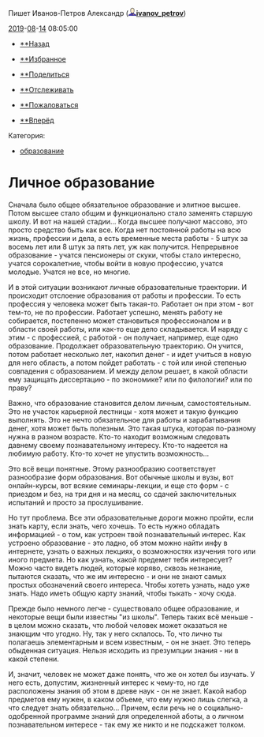 Пишет Иванов-Петров Александр ([![userinfo_v8.png](../_resources/userinfo_v8-1.png)](https://ivanov-petrov.livejournal.com/profile)[**ivanov_petrov**](https://ivanov-petrov.livejournal.com/))

 [2019](https://ivanov-petrov.livejournal.com/2019/)-[08](https://ivanov-petrov.livejournal.com/2019/08/)-[14](https://ivanov-petrov.livejournal.com/2019/08/14/) 08:05:00

- [**Назад](https://www.livejournal.com/go.bml?journal=ivanov_petrov&itemid=2207323&dir=prev)

- [**Избранное](https://www.livejournal.com/tools/memadd.bml?journal=ivanov_petrov&itemid=2207323)

- [**Поделиться](#)

- [**Отслеживать](https://www.livejournal.com/manage/subscriptions/entry.bml?journal=ivanov_petrov&itemid=2207323)

- [**Пожаловаться](https://www.livejournal.com/tools/content_flag.bml?user=ivanov_petrov&itemid=2207323)

- [**Вперёд](https://www.livejournal.com/go.bml?journal=ivanov_petrov&itemid=2207323&dir=next)

 Категория:

- [образование](https://www.livejournal.com/category/obrazovanie?utm_source=post)

#  Личное образование

Сначала было общее обязательное образование и элитное высшее. Потом высшее стало общим и функционально стало заменять старшую школу. И вот на нашей стадии... Когда высшее получают массово, это просто средство быть как все. Когда нет постоянной работы на всю жизнь, профессии и дела, а есть временные места работы - 5 штук за восемь лет или 8 штук за пять лет, уж как получится. Непрерывное образование - учатся пенсионеры от скуки, чтобы стало интересно, учатся сорокалетние, чтобы войти в новую профессию, учатся молодые. Учатся не все, но многие.

И в этой ситуации возникают личные образовательные траектории. И происходит отслоение образования от работы и профессии. То есть профессия у человека может быть такая-то. Работает он при этом - вот тем-то, не по профессии. Работает успешно, менять работу не собирается, постепенно может становиться профессионалом и в области своей работы, или как-то еще дело складывается. И наряду с этим - с профессией, с работой - он получает, например, еще одно образование. Продолжает образовательную траекторию. Он учится, потом работает несколько лет, накопил денег - и идет учиться в новую для него область, а потом пойдет работать - с той или иной степенью совпадения с образованием. И между делом решает, в какой области ему защищать диссертацию - по экономике? или по филологии? или по праву?

Важно, что образование становится делом личным, самостоятельным. Это не участок карьерной лестницы - хотя может и такую функцию выполнять. Это не нечто обязательное для работы и зарабатывания денег, хотя может быть полезным. Это такая штука, которая по-разному нужна в разном возрасте. Кто-то находит возможным следовать давнему своему познавательному интересу. Кто-то надеется на любимую работу. Кто-то хочет не упустить возможность...

Это всё вещи понятные. Этому разнообразию соответствует разнообразие форм образования. Вот обычные школы и вузы, вот онлайн-курсы, вот всякие семинары-лекции, и еще сто форм - с приездом и без, на три дня и на месяц, со сдачей заключительных испытаний и просто за прослушивание.

Но тут проблема. Все эти образовательные дороги можно пройти, если знать карту, если знать, чего хочешь. То есть нужно обладать информацией - о том, как устроен твой познавательный интерес. Как устроено образование - это ладно, об этом можно найти инфу в интернете, узнать о важных лекциях, о возможностях изучения того или иного предмета. Но как узнать, какой предемет тебя интересует? Можно часто видеть людей, которые коряво, сквозь незнание, пытаются сказать, что же им интересно - и они не знают самых простых обозначений своего интереса. Чтобы хотеть узнать, надо уже знать. Надо иметь общую карту знаний, чтобы тыкать - хочу сюда.

Прежде было немного легче - существовало общее образование, и некоторые вещи были известны "из школы". Теперь таких всё меньше - в целом можно сказать, что любой человек может оказаться не знающим что угодно. Ну, так у него склалось. То, что лично ты полагаешь элементарным и всем известным, - он не знает. Это теперь обыденная ситуация. Нельзя исходить из презумпции знания - ни в какой степени.

И, значит, человек не может даже понять, что же он хотел бы изучать. У него есть, допустим, жизненный интерес к чему-то, но где расположены знания об этом в древе наук - он не знает. Какой набор предметов ему нужен, в каком объеме, что ему нужно лишь слегка, а что следует знать обязательно... Причем, если речь не о социально-одобренной программе знаний для определенной аботы, а о личном познавательном интересе - так ему же никто и не подскажет толком.